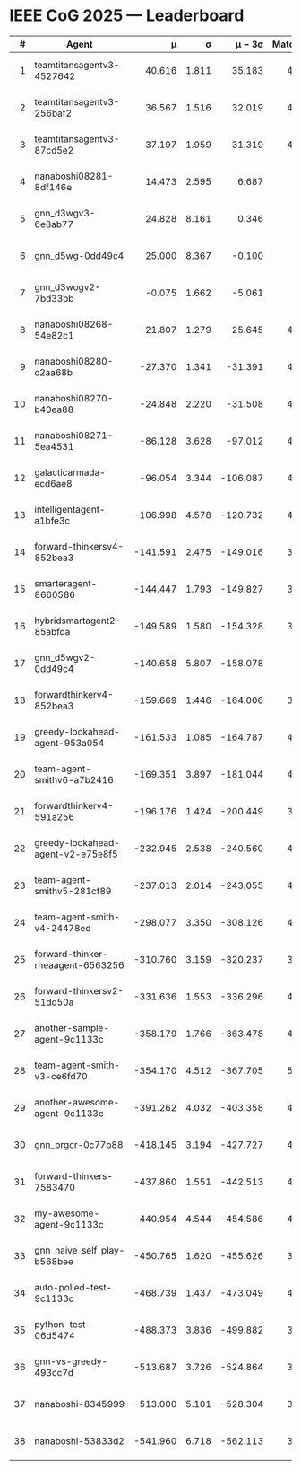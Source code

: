 # IEEE CoG 2025 — Leaderboard

| # | Agent | μ | σ | μ − 3σ | Matches | Updated |
|---:|---|---:|---:|---:|---:|---|
| 1 | teamtitansagentv3-4527642 | 40.616 | 1.811 | 35.183 | 4796 | 2025-08-29 19:32 |
| 2 | teamtitansagentv3-256baf2 | 36.567 | 1.516 | 32.019 | 4716 | 2025-08-29 19:32 |
| 3 | teamtitansagentv3-87cd5e2 | 37.197 | 1.959 | 31.319 | 4300 | 2025-08-29 19:32 |
| 4 | nanaboshi08281-8df146e | 14.473 | 2.595 | 6.687 | 166 | 2025-08-29 19:32 |
| 5 | gnn_d3wgv3-6e8ab77 | 24.828 | 8.161 | 0.346 | 118 | 2025-08-29 19:32 |
| 6 | gnn_d5wg-0dd49c4 | 25.000 | 8.367 | -0.100 | 80 | 2025-08-29 19:32 |
| 7 | gnn_d3wogv2-7bd33bb | -0.075 | 1.662 | -5.061 | 164 | 2025-08-29 19:32 |
| 8 | nanaboshi08268-54e82c1 | -21.807 | 1.279 | -25.645 | 4620 | 2025-08-29 19:32 |
| 9 | nanaboshi08280-c2aa68b | -27.370 | 1.341 | -31.391 | 4258 | 2025-08-29 19:32 |
| 10 | nanaboshi08270-b40ea88 | -24.848 | 2.220 | -31.508 | 4720 | 2025-08-29 19:32 |
| 11 | nanaboshi08271-5ea4531 | -86.128 | 3.628 | -97.012 | 4858 | 2025-08-29 19:32 |
| 12 | galacticarmada-ecd6ae8 | -96.054 | 3.344 | -106.087 | 4500 | 2025-08-29 19:32 |
| 13 | intelligentagent-a1bfe3c | -106.998 | 4.578 | -120.732 | 4048 | 2025-08-29 19:32 |
| 14 | forward-thinkersv4-852bea3 | -141.591 | 2.475 | -149.016 | 3497 | 2025-08-29 19:32 |
| 15 | smarteragent-8660586 | -144.447 | 1.793 | -149.827 | 3717 | 2025-08-29 19:32 |
| 16 | hybridsmartagent2-85abfda | -149.589 | 1.580 | -154.328 | 3969 | 2025-08-29 19:32 |
| 17 | gnn_d5wgv2-0dd49c4 | -140.658 | 5.807 | -158.078 | 120 | 2025-08-29 19:32 |
| 18 | forwardthinkerv4-852bea3 | -159.669 | 1.446 | -164.006 | 3368 | 2025-08-29 19:32 |
| 19 | greedy-lookahead-agent-953a054 | -161.533 | 1.085 | -164.787 | 4072 | 2025-08-29 19:32 |
| 20 | team-agent-smithv6-a7b2416 | -169.351 | 3.897 | -181.044 | 4760 | 2025-08-29 19:32 |
| 21 | forwardthinkerv4-591a256 | -196.176 | 1.424 | -200.449 | 3851 | 2025-08-29 19:32 |
| 22 | greedy-lookahead-agent-v2-e75e8f5 | -232.945 | 2.538 | -240.560 | 4384 | 2025-08-29 19:32 |
| 23 | team-agent-smithv5-281cf89 | -237.013 | 2.014 | -243.055 | 4580 | 2025-08-29 19:32 |
| 24 | team-agent-smith-v4-24478ed | -298.077 | 3.350 | -308.126 | 4258 | 2025-08-29 19:32 |
| 25 | forward-thinker-rheaagent-6563256 | -310.760 | 3.159 | -320.237 | 3822 | 2025-08-29 19:32 |
| 26 | forward-thinkersv2-51dd50a | -331.636 | 1.553 | -336.296 | 4262 | 2025-08-29 19:32 |
| 27 | another-sample-agent-9c1133c | -358.179 | 1.766 | -363.478 | 4700 | 2025-08-29 19:32 |
| 28 | team-agent-smith-v3-ce6fd70 | -354.170 | 4.512 | -367.705 | 5118 | 2025-08-29 19:32 |
| 29 | another-awesome-agent-9c1133c | -391.262 | 4.032 | -403.358 | 4100 | 2025-08-29 19:32 |
| 30 | gnn_prgcr-0c77b88 | -418.145 | 3.194 | -427.727 | 4450 | 2025-08-29 19:32 |
| 31 | forward-thinkers-7583470 | -437.860 | 1.551 | -442.513 | 4700 | 2025-08-29 19:32 |
| 32 | my-awesome-agent-9c1133c | -440.954 | 4.544 | -454.586 | 4820 | 2025-08-29 19:32 |
| 33 | gnn_naive_self_play-b568bee | -450.765 | 1.620 | -455.626 | 3860 | 2025-08-29 19:32 |
| 34 | auto-polled-test-9c1133c | -468.739 | 1.437 | -473.049 | 4640 | 2025-08-29 19:32 |
| 35 | python-test-06d5474 | -488.373 | 3.836 | -499.882 | 3910 | 2025-08-29 19:32 |
| 36 | gnn-vs-greedy-493cc7d | -513.687 | 3.726 | -524.864 | 3540 | 2025-08-29 19:32 |
| 37 | nanaboshi-8345999 | -513.000 | 5.101 | -528.304 | 3760 | 2025-08-29 19:32 |
| 38 | nanaboshi-53833d2 | -541.960 | 6.718 | -562.113 | 3320 | 2025-08-29 19:32 |
